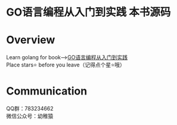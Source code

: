 # GO语言编程从入门到实践 本书源码
# Overview
Learn golang for book--><a href="https://item.jd.com/13184903.html">GO语言编程从入门到实践</a>
<br>
Place stars⭐ before you leave（记得点个星⭐哦）
# Communication
QQ群：783234662
<br>
微信公众号：幼稚猿
